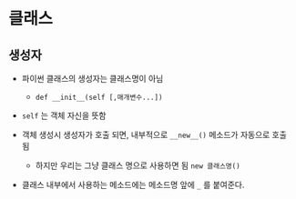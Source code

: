 # 클래스



## 생성자

- 파이썬 클래스의 생성자는 클래스명이 아님
  - `def __init__(self [,매개변수...])` 
- `self` 는 객체 자신을 뜻함
- 객체 생성시 생성자가 호출 되면, 내부적으로 `__new__()` 메소드가 자동으로 호출 됨
  - 하지만 우리는 그냥 클래스 명으로 사용하면 됨 `new 클래스명()`

- 클래스 내부에서 사용하는 메소드에는 메소드명 앞에 `_` 를 붙여준다.